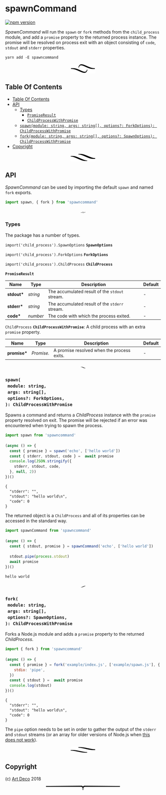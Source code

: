 # spawnCommand

[![npm version](https://badge.fury.io/js/spawncommand.svg)](https://npmjs.org/package/spawncommand)

_SpawnCommand_ will run the `spawn` or `fork` methods from the `child_process` module, and add a `promise` property to the returned process instance. The promise will be resolved on process exit with an object consisting of `code`, `stdout` and `stderr` properties.

```
yarn add -E spawncommand
```

<p align="center"><a href="#table-of-contents"><img src=".documentary/section-breaks/0.svg?sanitize=true"></a></p>

## Table Of Contents

- [Table Of Contents](#table-of-contents)
- [API](#api)
  * [Types](#types)
    * [`PromiseResult`](#promiseresult)
    * [`ChildProcessWithPromise`](#childprocesswithpromise)
  * [`spawn(module: string, args: string[], options?: ForkOptions): ChildProcessWithPromise`](#spawnmodule-stringargs-stringoptions-forkoptions-childprocesswithpromise)
  * [`fork(module: string, args: string[], options?: SpawnOptions): ChildProcessWithPromise`](#forkmodule-stringargs-stringoptions-spawnoptions-childprocesswithpromise)
- [Copyright](#copyright)

<p align="center"><a href="#table-of-contents"><img src=".documentary/section-breaks/1.svg?sanitize=true"></a></p>

## API

_SpawnCommand_ can be used by importing the default `spawn` and named `fork` exports.

```js
import spawn, { fork } from 'spawncommand'
```

<p align="center"><a href="#table-of-contents"><img src=".documentary/section-breaks/2.svg?sanitize=true" width="15"></a></p>

### Types

The package has a number of types.

`import('child_process').SpawnOptions` __<a name="spawnoptions">`SpawnOptions`</a>__

`import('child_process').ForkOptions` __<a name="forkoptions">`ForkOptions`</a>__

`import('child_process').ChildProcess` __<a name="childprocess">`ChildProcess`</a>__

__<a name="promiseresult">`PromiseResult`</a>__

|    Name     |   Type   |                  Description                   | Default |
| ----------- | -------- | ---------------------------------------------- | ------- |
| __stdout*__ | _string_ | The accumulated result of the `stdout` stream. | -       |
| __stderr*__ | _string_ | The accumulated result of the `stderr` stream. | -       |
| __code*__   | _number_ | The code with which the process exited.        | -       |

`ChildProcess` __<a name="childprocesswithpromise">`ChildProcessWithPromise`</a>__: A child process with an extra `promise` property.

|     Name     |           Type            |                Description                 | Default |
| ------------ | ------------------------- | ------------------------------------------ | ------- |
| __promise*__ | _Promise.<PromiseResult>_ | A promise resolved when the process exits. | -       |

<p align="center"><a href="#table-of-contents"><img src=".documentary/section-breaks/3.svg?sanitize=true" width="15"></a></p>

### `spawn(`<br/>&nbsp;&nbsp;`module: string,`<br/>&nbsp;&nbsp;`args: string[],`<br/>&nbsp;&nbsp;`options?: ForkOptions,`<br/>`): ChildProcessWithPromise`

Spawns a command and returns a _ChildProcess_ instance with the `promise` property resolved on exit. The promise will be rejected if an error was encountered when trying to spawn the process.

```js
import spawn from 'spawncommand'

(async () => {
  const { promise } = spawn('echo', ['hello world'])
  const { stderr, stdout, code } =  await promise
  console.log(JSON.stringify({
    stderr, stdout, code,
  }, null, 2))
})()
```
```json5
{
  "stderr": "",
  "stdout": "hello world\n",
  "code": 0
}
```

The returned object is a `ChildProcess` and all of its properties can be accessed in the standard way.

```js
import spawnCommand from 'spawncommand'

(async () => {
  const { stdout, promise } = spawnCommand('echo', ['hello world'])

  stdout.pipe(process.stdout)
  await promise
})()
```
```
hello world
```

<p align="center"><a href="#table-of-contents"><img src=".documentary/section-breaks/4.svg?sanitize=true" width="15"></a></p>

### `fork(`<br/>&nbsp;&nbsp;`module: string,`<br/>&nbsp;&nbsp;`args: string[],`<br/>&nbsp;&nbsp;`options?: SpawnOptions,`<br/>`): ChildProcessWithPromise`

Forks a Node.js module and adds a `promise` property to the returned _ChildProcess_.

```js
import { fork } from 'spawncommand'

(async () => {
  const { promise } = fork('example/index.js', ['example/spawn.js'], {
    stdio: 'pipe',
  })
  const { stdout } =  await promise
  console.log(stdout)
})()
```
```json5
{
  "stderr": "",
  "stdout": "hello world\n",
  "code": 0
}
```

The `pipe` option needs to be set in order to gather the output of the `stderr` and `stdout` streams (or an array for older versions of Node.js when [this does not work][2]).

<p align="center"><a href="#table-of-contents"><img src=".documentary/section-breaks/5.svg?sanitize=true"></a></p>

## Copyright

(c) [Art Deco][1] 2018

[1]: https://artdeco.bz
[2]: https://github.com/nodejs/node/pull/10866

<p align="center"><a href="#table-of-contents"><img src=".documentary/section-breaks/-1.svg?sanitize=true"></a></p>